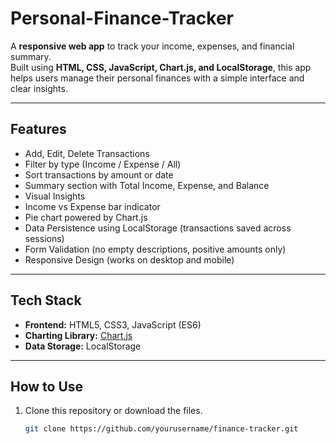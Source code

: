 # Personal-Finance-Tracker

A **responsive web app** to track your income, expenses, and financial summary.  
Built using **HTML, CSS, JavaScript, Chart.js, and LocalStorage**, this app helps users manage their personal finances with a simple interface and clear insights.

---

## Features

-  Add, Edit, Delete Transactions  
-  Filter by type (Income / Expense / All)  
-  Sort transactions by amount or date  
-  Summary section with Total Income, Expense, and Balance  
-  Visual Insights  
  - Income vs Expense bar indicator  
  - Pie chart powered by Chart.js  
-  Data Persistence using LocalStorage (transactions saved across sessions)  
-  Form Validation (no empty descriptions, positive amounts only)  
-  Responsive Design (works on desktop and mobile)  

---

## Tech Stack

- **Frontend:** HTML5, CSS3, JavaScript (ES6)  
- **Charting Library:** [Chart.js](https://www.chartjs.org/)  
- **Data Storage:** LocalStorage  

---


## How to Use

1. Clone this repository or download the files.  
   ```bash
   git clone https://github.com/yourusername/finance-tracker.git
